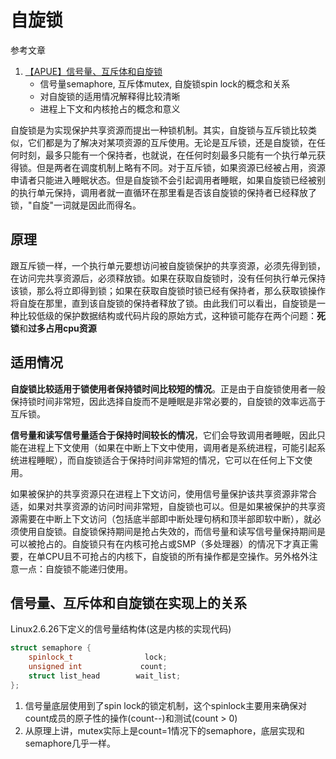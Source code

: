 # 自旋锁

参考文章

1. [【APUE】信号量、互斥体和自旋锁](https://www.cnblogs.com/ljygoodgoodstudydaydayup/p/3885357.html)
    - 信号量semaphore, 互斥体mutex, 自旋锁spin lock的概念和关系
    - 对自旋锁的适用情况解释得比较清晰
    - 进程上下文和内核抢占的概念和意义

自旋锁是为实现保护共享资源而提出一种锁机制。其实，自旋锁与互斥锁比较类似，它们都是为了解决对某项资源的互斥使用。无论是互斥锁，还是自旋锁，在任何时刻，最多只能有一个保持者，也就说，在任何时刻最多只能有一个执行单元获得锁。但是两者在调度机制上略有不同。对于互斥锁，如果资源已经被占用，资源申请者只能进入睡眠状态。但是自旋锁不会引起调用者睡眠，如果自旋锁已经被别的执行单元保持，调用者就一直循环在那里看是否该自旋锁的保持者已经释放了锁，"自旋"一词就是因此而得名。

## 原理

跟互斥锁一样，一个执行单元要想访问被自旋锁保护的共享资源，必须先得到锁，在访问完共享资源后，必须释放锁。如果在获取自旋锁时，没有任何执行单元保持该锁，那么将立即得到锁；如果在获取自旋锁时锁已经有保持者，那么获取锁操作将自旋在那里，直到该自旋锁的保持者释放了锁。由此我们可以看出，自旋锁是一种比较低级的保护数据结构或代码片段的原始方式，这种锁可能存在两个问题：**死锁**和**过多占用cpu资源**

## 适用情况

**自旋锁比较适用于锁使用者保持锁时间比较短的情况**。正是由于自旋锁使用者一般保持锁时间非常短，因此选择自旋而不是睡眠是非常必要的，自旋锁的效率远高于互斥锁。

**信号量和读写信号量适合于保持时间较长的情况**，它们会导致调用者睡眠，因此只能在进程上下文使用（如果在中断上下文中使用，调用者是系统进程，可能引起系统进程睡眠），而自旋锁适合于保持时间非常短的情况，它可以在任何上下文使用。

如果被保护的共享资源只在进程上下文访问，使用信号量保护该共享资源非常合适，如果对共享资源的访问时间非常短，自旋锁也可以。但是如果被保护的共享资源需要在中断上下文访问（包括底半部即中断处理句柄和顶半部即软中断），就必须使用自旋锁。自旋锁保持期间是抢占失效的，而信号量和读写信号量保持期间是可以被抢占的。自旋锁只有在内核可抢占或SMP（多处理器）的情况下才真正需要，在单CPU且不可抢占的内核下，自旋锁的所有操作都是空操作。另外格外注意一点：自旋锁不能递归使用。

## 信号量、互斥体和自旋锁在实现上的关系

Linux2.6.26下定义的信号量结构体(这是内核的实现代码)

```c++
struct semaphore {
    spinlock_t                lock;
    unsigned int             count;
    struct list_head        wait_list;
};
```

1. 信号量底层使用到了spin lock的锁定机制，这个spinlock主要用来确保对count成员的原子性的操作(count--)和测试(count > 0)
2. 从原理上讲，mutex实际上是count=1情况下的semaphore，底层实现和semaphore几乎一样。
